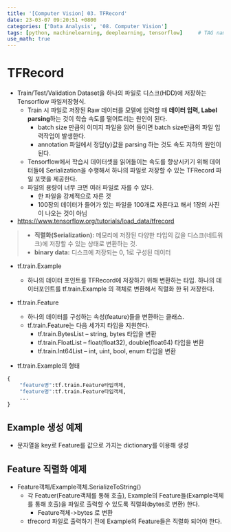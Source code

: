 ```yaml
---
title: '[Computer Vision] 03. TFRecord'
date: 23-03-07 09:20:51 +0800
categories: ['Data Analysis', '08. Computer Vision']
tags: [python, machinelearning, deeplearning, tensorflow]     # TAG names should always be lowercase
use_math: true
---
```


# TFRecord

- Train/Test/Validation Dataset을 하나의 파일로 디스크(HDD)에 저장하는 Tensorflow 파일저장형식.
    - Train 시 파일로 저장된 Raw 데이터를 모델에 입력할 때 **데이터 입력, Label parsing**하는 것이 학습 속도를 떨어트리는 원인이 된다.
        - batch size 만큼의 이미지 파일을 읽어 들이면 batch size만큼의 파일 입력작업이 발생한다.
        - annotation 파일에서 정답(y)값을 parsing 하는 것도 속도 저하의 원인이 된다.
    - Tensorflow에서 학습시 데이터셋을 읽어들이는 속도를 향상시키기 위해 데이터들에 Serialization을 수행해서 하나의 파일로 저장할 수 있는 TFRecord 파일 포맷을 제공한다.
    - 파일의 용량이 너무 크면 여러 파일로 자를 수 있다.
        - 한 파일을 강제적으로 자른 것
        - 100장의 데이터가 들어가 있는 파일을 100개로 자른다고 해서 1장의 사진이 나오는 것이 아님
- <https://www.tensorflow.org/tutorials/load_data/tfrecord>

> - **직렬화(Serialization):** 메모리에 저장된 다양한 타입의 값을 디스크(네트워크)에 저장할 수 있는 상태로 변환하는 것.
> - **binary data:** 디스크에 저장되는 0, 1로 구성된 데이터

- tf.train.Example
    - 하나의 데이터 포인트를 TFRecord에 저장하기 위해 변환하는 타입. 하나의 데이터포인트를 tf.train.Example 의 객체로 변환해서 직렬화 한 뒤 저장한다.

- tf.train.Feature
    - 하나의 데이터를 구성하는 속성(feature)들을 변환하는 클래스.
    - tf.train.Feature는 다음 세가지 타입을 지원한다.
        - tf.train.BytesList – string, bytes 타입을 변환
        - tf.train.FloatList –  float(float32), double(float64) 타입을 변환
        - tf.train.Int64List –  int, uint, bool, enum 타입을 변환

- tf.train.Example의 형태
```python
{
    "feature명":tf.train.Feature타입객체,
    "feature명":tf.train.Feature타입객체,
    ...
}
```
## Example 생성 예제
- 문자열을 key로 Feature를 값으로 가지는 dictionary를 이용해 생성


## Feature 직렬화 예제
- Feature객체/Example객체.SerializeToString()
    - 각 Featuer(Feature객체를 통해 호출), Example의 Feature들(Example객체를 통해 호출)을 파일로 출력할 수 있도록 직렬화(bytes로 변환) 한다.
        - Feature객체->bytes 로 변환
    - tfrecord 파일로 출력하기 전에 Example의 Feature들은 직렬화 되어야 한다.